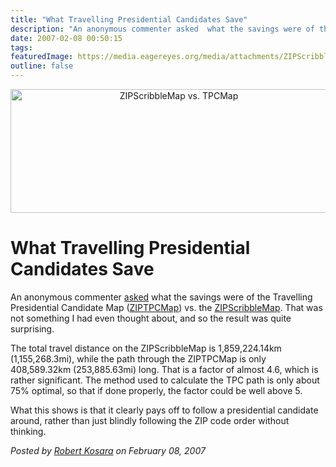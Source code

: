 ```yaml
---
title: "What Travelling Presidential Candidates Save"
description: "An anonymous commenter asked  what the savings were of the Travelling Presidential Candidate Map (ZIPTPCMap)  vs. the ZIPScribbleMap. That was not something I had even thought about, and so the result was quite surprising."
date: 2007-02-08 00:50:15
tags: 
featuredImage: https://media.eagereyes.org/media/attachments/ZIPScribblevsTPC.png
outline: false
---
```


<p align="center"><img title="ZIPScribbleMap vs. TPCMap" src="https://media.eagereyes.org/media/attachments/ZIPScribblevsTPC.png" alt="ZIPScribbleMap vs. TPCMap" width="523" height="198" /></p>

# What Travelling Presidential Candidates Save

An anonymous commenter <a href="/Applications/ZIPTPCMap.html#comment-203">asked</a> what the savings were of the Travelling Presidential Candidate Map (<a href="/Applications/ZIPTPCMap.html">ZIPTPCMap</a>) vs. the <a href="/Applications/ZIPScribbleMap.html">ZIPScribbleMap</a>. That was not something I had even thought about, and so the result was quite surprising.

The total travel distance on the ZIPScribbleMap is 1,859,224.14km (1,155,268.3mi), while the path through the ZIPTPCMap is only 408,589.32km (253,885.63mi) long. That is a factor of almost 4.6, which is rather significant. The method used to calculate the TPC path is only about 75% optimal, so that if done properly, the factor could be well above 5.

What this shows is that it clearly pays off to follow a presidential candidate around, rather than just blindly following the ZIP code order without thinking.


_Posted by <a href="/about">Robert Kosara</a> on February 08, 2007_


